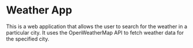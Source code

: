 # Weather App
This is a web application that allows the user to search for the weather in a particular city. It uses the OpenWeatherMap API to fetch weather data for the specified city.